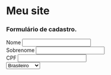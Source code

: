 <html>
  <head>
    <title>
      Meu primeiro site
    </title>
  </head>
  <body>
    <h1>
      Meu site
    </h1>
    <h3>
      Formulário de cadastro.
     </h3>
    <form>
      <label for"nome">
        Nome
      </label>
    <input id="nome" type="text">
      </br>
      <label for"sobrenome">
        Sobrenome
      </label>
    <input id="sobrenome" type="text">
       </br>
       <label for "cpf">
        CPF
      </label>
    <input id="cpf" type="number">
      </br>
      <label for"nacionalidade">
      <select id="nacionalidade">
          <option value="brasileiro">Brasileiro</option>
          <option value="estrangeiro">Estrangeiro</option>
      </select>
      </form>
  </body>
</html>
